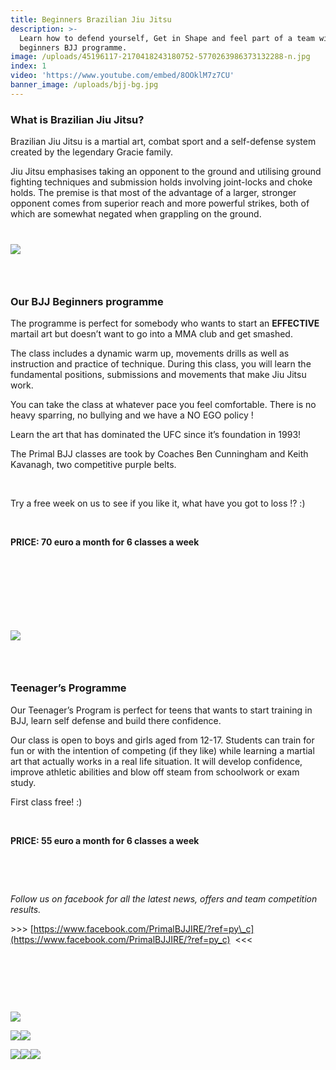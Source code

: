 ```yaml
---
title: Beginners Brazilian Jiu Jitsu
description: >-
  Learn how to defend yourself, Get in Shape and feel part of a team with our
  beginners BJJ programme.
image: /uploads/45196117-2170418243180752-5770263986373132288-n.jpg
index: 1
video: 'https://www.youtube.com/embed/8OOklM7z7CU'
banner_image: /uploads/bjj-bg.jpg
---
```


### **What is Brazilian Jiu Jitsu?**

Brazilian Jiu Jitsu is a martial art, combat sport and a self-defense system created by the legendary Gracie family.

Jiu Jitsu emphasises taking an opponent to the ground and utilising ground fighting techniques and submission holds involving joint-locks and choke holds. The premise is that most of the advantage of a larger, stronger opponent comes from superior reach and more powerful strikes, both of which are somewhat negated when grappling on the ground.<br>&nbsp;&nbsp;

### ![](/uploads/46962669-2186430428246200-4835389355679809536-n.jpg)

### &nbsp;

### **Our BJJ Beginners programme**

The programme is perfect for somebody who wants to start an **EFFECTIVE** martail art but doesn’t want to go into a MMA club and get smashed.

The class includes a dynamic warm up, movements drills as well as instruction and practice of technique. During this class, you will learn the fundamental positions, submissions and movements that make Jiu Jitsu work.&nbsp;

You can take the class at whatever pace you feel comfortable. There is no heavy sparring, no bullying and we have a NO EGO policy ! &nbsp;

Learn the art that has dominated the UFC since it’s foundation in 1993!

The Primal BJJ classes are took by Coaches Ben Cunningham and Keith Kavanagh, two competitive purple belts.

&nbsp;

Try a free week on us to see if you like it, what have you got to loss !? :)

&nbsp;

**PRICE: 70 euro a month for 6 classes a week**

### &nbsp;

### &nbsp;

&nbsp;

![](/uploads/20171119-152507.jpg)

### &nbsp;

### **Teenager’s Programme**

Our Teenager’s Program is perfect for teens that wants to start training in BJJ, learn self defense and build there confidence.

Our class is open to boys and girls aged from 12-17. Students can train for fun or with the intention of competing (if they like) while learning a martial art that actually works in a real life situation. It will develop confidence, improve athletic abilities and blow off steam from schoolwork or exam study.

First class free! :)

&nbsp;

**PRICE: 55 euro a month for 6 classes a week**

&nbsp;

&nbsp;

*Follow us on facebook for all the latest news, offers and team competition results.*

&gt;&gt;&gt;&nbsp;[https://www.facebook.com/PrimalBJJIRE/?ref=py\_c](https://www.facebook.com/PrimalBJJIRE/?ref=py_c)&nbsp; &lt;&lt;&lt;

&nbsp;

&nbsp;

&nbsp;

![](/uploads/img-20171125-wa0013.jpg)

![](/uploads/versions/img-20170730-wa0004-1---x----359-639x---.jpg)![](/uploads/keith.jpg)

![](/uploads/versions/20776665-1976680389211360-4956305605765613403-o---x----720-480x---.jpg)![](/uploads/versions/35732380483-5556bac001-c---x----800-534x---.jpg)![](/uploads/28166764-2008489932706918-4047425804888800046-n.jpg)